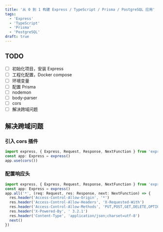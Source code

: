 ```yaml
---
title: '从 0 到 1 构建 Express / TypeScript / Prisma / PostgreSQL 应用'
tags:
  - 'Express'
  - 'TypeScript'
  - 'Prisma'
  - 'PostgreSQL'
draft: true
---
```


## TODO

- [ ] 初始化项目，安装 Express
- [ ] 工程化配置，Docker compose
- [ ] 环境变量
- [ ] 配置 Prisma
- [ ] nodemon
- [ ] body-parser
- [ ] cors
- [ ] 解决跨域问题

## 解决跨域问题

### 引入 cors 插件

```typescript
import express, { Express, Request, Response, NextFunction } from 'express'
const app: Express = express()
app.use(cors())
```

### 配置响应头

```typescript
import express, { Express, Request, Response, NextFunction } from 'express'
const app: Express = express()
app.all('*', (req: Request, res: Response, next: NextFunction) => {
  res.header('Access-Control-Allow-Origin', '*')
  res.header('Access-Control-Allow-Headers', 'X-Requested-With')
  res.header('Access-Control-Allow-Methods', 'PUT,POST,GET,DELETE,OPTIONS')
  res.header('X-Powered-By', ' 3.2.1')
  res.header('Content-Type', 'application/json;charset=utf-8')
  next()
})
```
